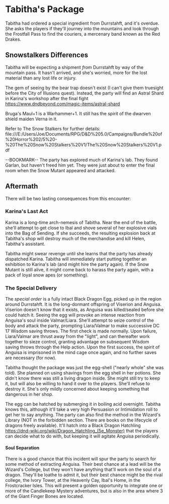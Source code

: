 # Tabitha's Package
Tabitha had ordered a special ingredient from Durrstahft, and it's overdue. She asks the players if they'll journey into the mountains and look through the Frostfall Pass to find the couriers, a mercenary band known as the Red Drakes.

## Snowstalkers Differences
Tabitha will be expecting a shipment *from* Durrstahft by way of the mountain pass. It hasn't arrived, and she's worried, more for the lost material than any lost life or injury.

The gem of seeing by the bear trap doesn't exist (I can't give them truesight before the City of Illusions quest). Instead, the party will find an Astral Shard in Karina's workshop after the final fight https://www.dndbeyond.com/magic-items/astral-shard

Bruga's Maul+1 is a Warhammer+1. It still has the spirit of the dwarven shield maiden Verna in it.

Refer to The Snow Stalkers for further details: file:///E:/Users/Joe/Documents/RPG/D&D%205.0/Campaigns/Bundle%20of%20Horror%202/5%20-%20The%20Snow%20Stalkers%20V1/The%20Snow%20Stalkers%20V1.pdf

--BOOKMARK--
The party has explored much of Karina's lab. They found Garlan, but haven't freed him yet. They were just about to enter the final room when the Snow Mutant appeared and attacked.

## Aftermath
There will be two lasting consequences from this encounter:

### Karina's Last Act
Karina is a long-time arch-nemesis of Tabitha. Near the end of the battle, she'll attempt to get close to Ibal and shove several of her explosive vials into the Bag of Sending. If she succeeds, the resulting explosion back at Tabitha's shop will destroy much of the merchandise and kill Helen, Tabitha's assistant.

Tabitha might swear revenge until she learns that the party has already dispatched Karina. Tabitha will immediately start putting together an exhibition to Karina's lab (and might hire the party again). If the Snow Mutant is still alive, it might come back to harass the party again, with a pack of loyal snow apes (or something).

### The Special Delivery
The *special order* is a fully intact Black Dragon Egg, picked up in the region around Durrstahft. It is the long-dormant offspring of Viserion and Anguisa. Viserion doesn't know that it exists, as Anguisa was killed/sealed before she could hatch it. Seeing the egg will provoke an intense reaction from Anguisa's soul inside Valmar/Liara. She'll attempt to seize control of the body and attack the party, prompting Liara/Valmar to make successive DC 17 Wisdom saving throws. The first check is made normally. Upon failure, Liara/Valmar are thrust away from the "light", and can thereafter work together to sieze control, granting advantage on subsequent Wisdom saving throws through the Help action. Upon the first success, the spirit of Anguisa is imprisoned in the mind cage once again, and no further saves are necessary (for now).

Tabitha thought the package was just the egg-shell ("nearly whole" she was told). She planned on using shavings from the egg shell in her potions. She didn't know there was still a living dragon inside. She might still try to keep it, but will also be willing to hand it over to the players. She'll refuse to destroy it. She's only mildly concerned about keeping something that dangerous in her shop.

The egg can be hatched by submerging it in boiling acid overnight. Tabitha knows this, although it'll take a very high Persuasion or Intimidation roll to get her to say anything. The party can also find the method in the Wizard's Library (NOT in the forbidden section. There are books on the lifecycle of dragons freely available). It'll hatch into a Black Dragon Hatchling https://dnd-wiki.org/wiki/Dragon_Hatchling_(5e_Monster) that the players can decide what to do with, but keeping it will agitate Anguisa periodically.

#### Soul Separation
There is a good chance that this incident will spur the party to search for some method of extracting Anguisa. Their best chance at a lead will be the Wizard's College, but they won't have anything that'll work on the soul of a dragon. They'll be loathe to admit it, but their best chance might be the rival college, the Ivory Tower, at the Heavenly Cay, Ibal's Home, in the Frostcracker Isles. This will present a golden opportunity to integrate one or more of the Candlekeep Mystery adventures, but is also in the area where 3 of the Giant Finger Bones are located.
